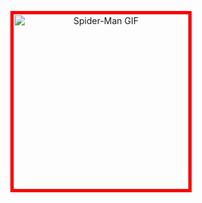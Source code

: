 <p align="center">
  <img src="https://media.giphy.com/media/vKhKsyEFVK4IuEKzWY/giphy.gif" alt="Spider-Man GIF" width="280" height="280" style="border: 5px solid #ff0000;">
</p>


